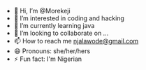 - 👋 Hi, I’m @Morekeji
- 👀 I’m interested in coding and hacking
- 🌱 I’m currently learning java
- 💞️ I’m looking to collaborate on ...
- 📫 How to reach me njalawode@gmail.com
- 😄 Pronouns: she/her/hers
- ⚡ Fun fact: I'm Nigerian

<!---
Morekeji/Morekeji is a ✨ special ✨ repository because its `README.md` (this file) appears on your GitHub profile.
You can click the Preview link to take a look at your changes.
--->
